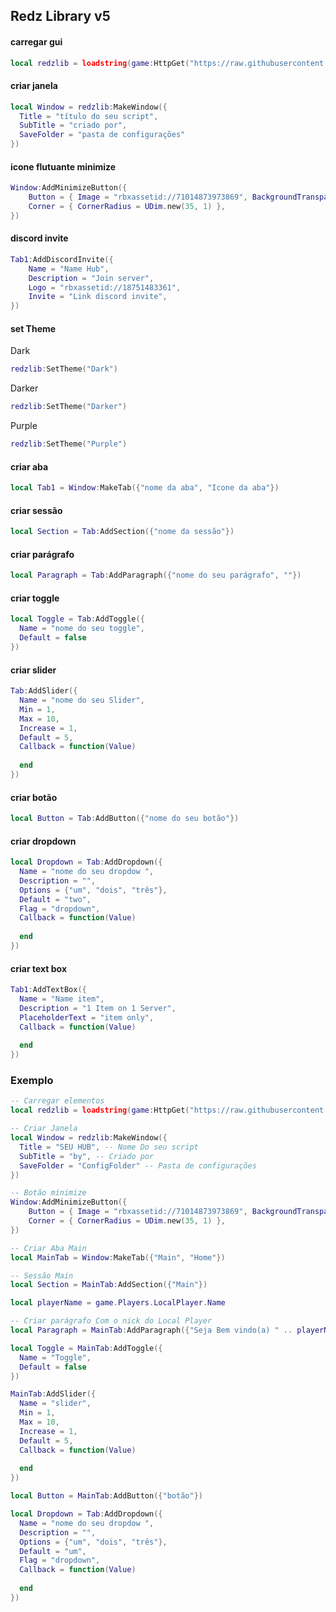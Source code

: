 ## Redz Library v5

 #### carregar gui
  
``` Lua
local redzlib = loadstring(game:HttpGet("https://raw.githubusercontent.com/tbao143/Library-ui/refs/heads/main/Redzhubui"))()
```
 #### criar janela
    
``` Lua
local Window = redzlib:MakeWindow({
  Title = "título do seu script",
  SubTitle = "criado por",
  SaveFolder = "pasta de configurações"
})
```

#### icone flutuante minimize

``` Lua
Window:AddMinimizeButton({
    Button = { Image = "rbxassetid://71014873973869", BackgroundTransparency = 0 },
    Corner = { CornerRadius = UDim.new(35, 1) },
})
```

 #### discord invite

``` Lua
Tab1:AddDiscordInvite({
    Name = "Name Hub",
    Description = "Join server",
    Logo = "rbxassetid://18751483361",
    Invite = "Link discord invite",
})
```

 #### set Theme

Dark
``` Lua
redzlib:SetTheme("Dark")
```

Darker

``` Lua
redzlib:SetTheme("Darker")
```

Purple
``` Lua
redzlib:SetTheme("Purple")
```

 #### criar aba
    
``` Lua
local Tab1 = Window:MakeTab({"nome da aba", "Icone da aba"})
```

 #### criar sessão

``` Lua
local Section = Tab:AddSection({"nome da sessão"})
```

 #### criar parágrafo
    
``` Lua
local Paragraph = Tab:AddParagraph({"nome do seu parágrafo", ""})
```

 #### criar toggle

``` Lua
local Toggle = Tab:AddToggle({
  Name = "nome do seu toggle",
  Default = false
})
```

 #### criar slider

``` Lua
Tab:AddSlider({
  Name = "nome do seu Slider",
  Min = 1,
  Max = 10,
  Increase = 1,
  Default = 5,
  Callback = function(Value)
    
  end
})
```

 #### criar botão

``` Lua
local Button = Tab:AddButton({"nome do seu botão"})
```

 #### criar dropdown

``` Lua
local Dropdown = Tab:AddDropdown({
  Name = "nome do seu dropdow ",
  Description = "",
  Options = {"um", "dois", "três"},
  Default = "two",
  Flag = "dropdown",
  Callback = function(Value)
    
  end
})
```

#### criar text box

``` Lua
Tab1:AddTextBox({
  Name = "Name item",
  Description = "1 Item on 1 Server", 
  PlaceholderText = "item only",
  Callback = function(Value)
    
  end
})
```

### Exemplo

``` Lua
-- Carregar elementos
local redzlib = loadstring(game:HttpGet("https://raw.githubusercontent.com/sertbao143/Library-ui/refs/heads/main/Redzhubui"))()

-- Criar Janela
local Window = redzlib:MakeWindow({
  Title = "SEU HUB", -- Nome Do seu script
  SubTitle = "by", -- Criado por
  SaveFolder = "ConfigFolder" -- Pasta de configurações 
})

-- Botão minimize
Window:AddMinimizeButton({
    Button = { Image = "rbxassetid://71014873973869", BackgroundTransparency = 0 },
    Corner = { CornerRadius = UDim.new(35, 1) },
})

-- Criar Aba Main
local MainTab = Window:MakeTab({"Main", "Home"})

-- Sessão Main
local Section = MainTab:AddSection({"Main"})

local playerName = game.Players.LocalPlayer.Name

-- Criar parágrafo Com o nick do Local Player
local Paragraph = MainTab:AddParagraph({"Seja Bem vindo(a) " .. playerName .. "!", ""})

local Toggle = MainTab:AddToggle({
  Name = "Toggle",
  Default = false
})

MainTab:AddSlider({
  Name = "slider",
  Min = 1,
  Max = 10,
  Increase = 1,
  Default = 5,
  Callback = function(Value)
    
  end
})

local Button = MainTab:AddButton({"botão"})

local Dropdown = Tab:AddDropdown({
  Name = "nome do seu dropdow ",
  Description = "",
  Options = {"um", "dois", "três"},
  Default = "um",
  Flag = "dropdown",
  Callback = function(Value)
    
  end
})

```
